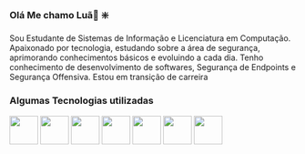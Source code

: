 ###  Olá Me chamo Luã👋 :sparkle:
Sou Estudante de Sistemas de Informação e Licenciatura em Computação.
Apaixonado por tecnologia, estudando sobre a área de segurança, aprimorando conhecimentos básicos e evoluindo a cada dia.
Tenho conhecimento de desenvolvimento de softwares, Segurança de Endpoints e Segurança Offensiva.
Estou em transição de carreira

### Algumas Tecnologias utilizadas 
<div>
<!-- img loading="lazy" height="50" src="https://cdn.jsdelivr.net/gh/devicons/devicon/icons/html5/html5-original.svg" />  -->
<!-- <img loading="lazy" height="50" src="https://cdn.jsdelivr.net/gh/devicons/devicon/icons/css3/css3-original.svg" /> -->
<!-- <img loading="lazy" height="50" src="https://cdn.jsdelivr.net/gh/devicons/devicon/icons/javascript/javascript-original.svg" /> -->


<img loading="lazy" height="50" src="https://cdn.jsdelivr.net/gh/devicons/devicon@latest/icons/docker/docker-original-wordmark.svg" />
<img loading="lazy" height="50" src="https://cdn.jsdelivr.net/gh/devicons/devicon@latest/icons/bash/bash-plain.svg" />
<img loading="lazy" height="50" src="https://cdn.jsdelivr.net/gh/devicons/devicon@latest/icons/linux/linux-original.svg" />
<img loading="lazy" height="50" src="https://cdn.jsdelivr.net/gh/devicons/devicon/icons/python/python-original.svg" />
<img loading="lazy" height="50" src="https://cdn.jsdelivr.net/gh/devicons/devicon@latest/icons/vscode/vscode-original.svg" />        
<img loading="lazy" height="50" src="https://cdn.jsdelivr.net/gh/devicons/devicon@latest/icons/amazonwebservices/amazonwebservices-original-wordmark.svg" />
<img loading="lazy" height="50" src="https://cdn.jsdelivr.net/gh/devicons/devicon@latest/icons/java/java-original.svg" />
<!--img loading="lazy" height="50" src="https://cdn.jsdelivr.net/gh/devicons/devicon@latest/icons/spring/spring-original-wordmark.svg" />
<!--img loading="lazy" height="50" src="https://cdn.jsdelivr.net/gh/devicons/devicon@latest/icons/mysql/mysql-original-wordmark.svg" />
<!--img loading="lazy" height="50" src="https://cdn.jsdelivr.net/gh/devicons/devicon@latest/icons/insomnia/insomnia-original.svg" />
          
          
          
          
          
  
</div>          
          

![snake gif](https://github.com/Lhamcode/Lhamcode/blob/output/github-contribution-grid-snake.svg)

<div>
<!--a href="https://github.com/Lhamcode">
<!--img loading="lazy" height="140" src="https://github-readme-stats.vercel.app/api/top-langs/?username=Lhamcode&layout=compact&langs_count=7&theme=dracula"/>
<!-- <img loading="lazy" height="150" src="https://github-readme-stats.vercel.app/api?username=Lhamcode&show_icons=true&theme=dracula&include_all_commits=true&count_private=true"/> */ -->
</div>

<div>
 

          
          
</div>
